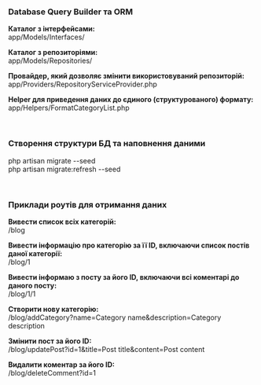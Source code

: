 ### Database Query Builder та ORM

**Каталог з інтерфейсами:**<br>
app/Models/Interfaces/

**Каталог з репозиторіями:**<br>
app/Models/Repositories/

**Провайдер, який дозволяє змінити використовуваний репозиторій:**<br>
app/Providers/RepositoryServiceProvider.php

**Helper для приведення даних до єдиного (структурованого) формату:**<br>
app/Helpers/FormatCategoryList.php

<br>

### Створення структури БД та наповнення даними

php artisan migrate --seed <br>
php artisan migrate:refresh --seed

<br>

### Приклади роутів для отримання даних

**Вивести список всіх категорій:**<br>
/blog

**Вивести інформацію про категорію за її ID, включаючи список постів даної категорії:**<br>
/blog/1

**Вивести інформаю з посту за його ID, включаючи всі коментарі до даного посту:**<br>
/blog/1/1

**Створити нову категорію:**<br>
/blog/addCategory?name=Category name&description=Category description

**Змінити пост за його ID:**<br>
/blog/updatePost?id=1&title=Post title&content=Post content

**Видалити коментар за його ID:**<br>
/blog/deleteComment?id=1
